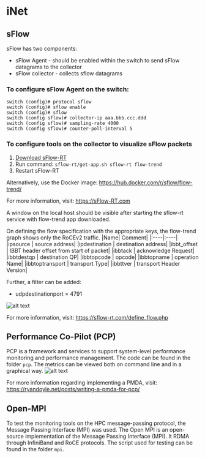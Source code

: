 # iNet
## sFlow
sFlow has two components: 
- sFlow Agent - should be enabled within the switch to send sFlow datagrams to the collector
- sFlow collector - collects sflow datagrams

### To configure sFlow Agent on the switch:
```
switch (config)# protocol sflow
switch (config)# sflow enable
switch (config)# sflow
switch (config sflow)# collector-ip aaa.bbb.ccc.ddd
switch (config sflow)# sampling-rate 4000
switch (config sflow)# counter-poll-interval 5
```
### To configure tools on the collector to visualize sFlow packets

1. [Download sFlow-RT](https://sflow-rt.com/download.php)
2. Run command: `sflow-rt/get-app.sh sflow-rt flow-trend`
3. Restart sFlow-RT

Alternatively, use the Docker image:
https://hub.docker.com/r/sflow/flow-trend/

For more information, visit:
https://sFlow-RT.com

A window on the local host should be visible after starting the sflow-rt service with flow-trend app downloaded.

On defining the flow specification with the appropriate keys, the flow-trend graph shows only the RoCEv2 traffic.
|Name| Comment|
|:----|:----|
|ipsource | source address|
|ipdestination | destination address|
|ibbt_offset | IBBT header offset from start of packet|
|ibbtack | acknowledge Request|
|ibbtdestqp | destination QP|
|ibbtopcode | opcode|
|ibbtopname | operation Name|
|ibbtoptransport | transport Type|
|ibbttver | transport Header Version|


Further, a filter can be added:
- udpdestinationport = 4791

![alt text](https://github.com/niks16/iNet/blob/main/screenshots/sflow_RDMA_WRITE.png?raw=true)

For more information, visit: 
https://sflow-rt.com/define_flow.php

## Performance Co-Pilot (PCP)
PCP is a framework and services to support system-level performance monitoring and performance management. The code can be found in the folder `pcp`. The metrics can be viewed both on command line and in a graphical way.
![alt text](https://github.com/niks16/iNet/blob/main/screenshots/pcp.png?raw=true)

For more information regarding implementing a PMDA, visit: https://ryandoyle.net/posts/writing-a-pmda-for-pcp/

## Open-MPI
To test the monitoring tools on the HPC message-passing protocol, the Message Passing Interface (MPI) was used. The Open MPI is an open-source implementation of the Message Passing Interface (MPI). It RDMA through InfiniBand and RoCE protocols. The script used for testing can be found in the folder `mpi`.
